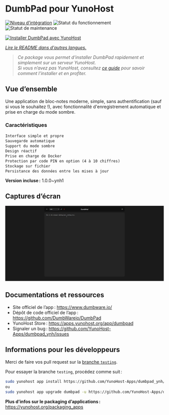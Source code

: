 <!--
Nota bene : ce README est automatiquement généré par <https://github.com/YunoHost/apps/tree/master/tools/readme_generator>
Il NE doit PAS être modifié à la main.
-->

# DumbPad pour YunoHost

[![Niveau d’intégration](https://apps.yunohost.org/badge/integration/dumbpad)](https://ci-apps.yunohost.org/ci/apps/dumbpad/)
![Statut du fonctionnement](https://apps.yunohost.org/badge/state/dumbpad)
![Statut de maintenance](https://apps.yunohost.org/badge/maintained/dumbpad)

[![Installer DumbPad avec YunoHost](https://install-app.yunohost.org/install-with-yunohost.svg)](https://install-app.yunohost.org/?app=dumbpad)

*[Lire le README dans d'autres langues.](./ALL_README.md)*

> *Ce package vous permet d’installer DumbPad rapidement et simplement sur un serveur YunoHost.*  
> *Si vous n’avez pas YunoHost, consultez [ce guide](https://yunohost.org/install) pour savoir comment l’installer et en profiter.*

## Vue d’ensemble

Une application de bloc-notes moderne, simple, sans authentification (sauf si vous le souhaitez !), avec fonctionnalité d'enregistrement automatique et prise en charge du mode sombre.

### Caractéristiques

    Interface simple et propre
    Sauvegarde automatique
    Support du mode sombre
    Design réactif
    Prise en charge de Docker
    Protection par code PIN en option (4 à 10 chiffres)
    Stockage sur fichier
    Persistance des données entre les mises à jour
    

**Version incluse :** 1.0.0~ynh1

## Captures d’écran

![Capture d’écran de DumbPad](./doc/screenshots/screenshot.png)

## Documentations et ressources

- Site officiel de l’app : <https://www.dumbware.io/>
- Dépôt de code officiel de l’app : <https://github.com/DumbWareio/DumbPad>
- YunoHost Store : <https://apps.yunohost.org/app/dumbpad>
- Signaler un bug : <https://github.com/YunoHost-Apps/dumbpad_ynh/issues>

## Informations pour les développeurs

Merci de faire vos pull request sur la [branche `testing`](https://github.com/YunoHost-Apps/dumbpad_ynh/tree/testing).

Pour essayer la branche `testing`, procédez comme suit :

```bash
sudo yunohost app install https://github.com/YunoHost-Apps/dumbpad_ynh/tree/testing --debug
ou
sudo yunohost app upgrade dumbpad -u https://github.com/YunoHost-Apps/dumbpad_ynh/tree/testing --debug
```

**Plus d’infos sur le packaging d’applications :** <https://yunohost.org/packaging_apps>
